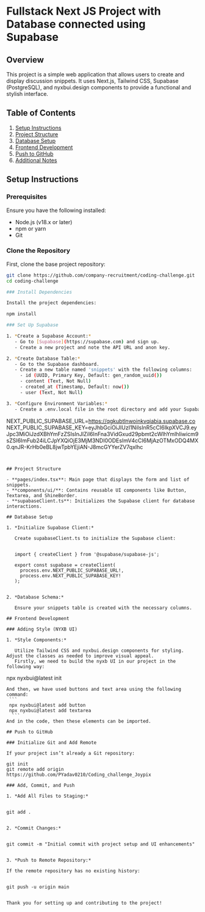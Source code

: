 # Fullstack Next JS Project with Database connected using Supabase

## Overview

This project is a simple web application that allows users to create and display discussion snippets. It uses Next.js, Tailwind CSS, Supabase (PostgreSQL), and nyxbui.design components to provide a functional and stylish interface.

## Table of Contents

1. [Setup Instructions](#setup-instructions)
2. [Project Structure](#project-structure)
3. [Database Setup](#database-setup)
4. [Frontend Development](#frontend-development)
5. [Push to GitHub](#push-to-github)
6. [Additional Notes](#additional-notes)

## Setup Instructions

### Prerequisites

Ensure you have the following installed:
- Node.js (v18.x or later)
- npm or yarn
- Git

### Clone the Repository

First, clone the base project repository:

```bash
git clone https://github.com/company-recruitment/coding-challenge.git
cd coding-challenge

### Install Dependencies

Install the project dependencies:

npm install

### Set Up Supabase

1. *Create a Supabase Account:*
   - Go to [Supabase](https://supabase.com) and sign up.
   - Create a new project and note the API URL and anon key.

2. *Create Database Table:*
   - Go to the Supabase dashboard.
   - Create a new table named 'snippets' with the following columns:
     - id (UUID, Primary Key, Default: gen_random_uuid())
     - content (Text, Not Null)
     - created_at (Timestamp, Default: now())
     - user (Text, Not Null)

3. *Configure Environment Variables:*
   - Create a .env.local file in the root directory and add your Supabase credentials:

```
NEXT_PUBLIC_SUPABASE_URL=https://qgkubtlnwoinkvqiabia.supabase.co
NEXT_PUBLIC_SUPABASE_KEY=eyJhbGciOiJIUzI1NiIsInR5cCI6IkpXVCJ9.eyJpc3MiOiJzdXBhYmFzZSIsInJlZiI6InFna3VidGxud29pbmt2cWlhYmlhIiwicm9sZSI6ImFub24iLCJpYXQiOjE3MjM3NDI0ODEsImV4cCI6MjAzOTMxODQ4MX0.qnJR-KrHb0eBL8jwTpbYEjiAN-J8mcGYYerZV7qxlhc
```
     

## Project Structure

- **pages/index.tsx**: Main page that displays the form and list of snippets.
- **components/ui/**: Contains reusable UI components like Button, Textarea, and ShineBorder.
- **supabaseClient.ts**: Initializes the Supabase client for database interactions.

## Database Setup

1. *Initialize Supabase Client:*

   Create supabaseClient.ts to initialize the Supabase client:

   
   import { createClient } from '@supabase/supabase-js';

   export const supabase = createClient(
     process.env.NEXT_PUBLIC_SUPABASE_URL!,
     process.env.NEXT_PUBLIC_SUPABASE_KEY!
   );
   

2. *Database Schema:*

   Ensure your snippets table is created with the necessary columns.

## Frontend Development

### Adding Style (NYXB UI)
 
1. *Style Components:*

   Utilize Tailwind CSS and nyxbui.design components for styling. Adjust the classes as needed to improve visual appeal.
   Firstly, we need to build the nyxb UI in our project in the following way:

   ```
   npx nyxbui@latest init
   ```
   And then, we have used buttons and text area using the following command:
    ```
    npx nyxbui@latest add button
    npx nyxbui@latest add textarea
     ```
   And in the code, then these elements can be imported.
 
## Push to GitHub

### Initialize Git and Add Remote

If your project isn’t already a Git repository:

git init
git remote add origin https://github.com/PYadav0210/Coding_challenge_Joypix

### Add, Commit, and Push

1. *Add All Files to Staging:*

   
   git add .
   

2. *Commit Changes:*

   
   git commit -m "Initial commit with project setup and UI enhancements"
   

3. *Push to Remote Repository:*

   If the remote repository has no existing history:

   
   git push -u origin main
   

Thank you for setting up and contributing to the project!
```
